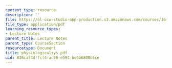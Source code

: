 ```yaml
---
content_type: resource
description: ''
file: https://ol-ocw-studio-app-production.s3.amazonaws.com/courses/16-423j-aerospace-biomedical-and-life-support-engineering-spring-2006/836ca544fcf4ac50e594be3b6808b5ce_physiologicalsys.pdf
file_type: application/pdf
learning_resource_types:
- Lecture Notes
parent_title: Lecture Notes
parent_type: CourseSection
resourcetype: Document
title: physiologicalsys.pdf
uid: 836ca544-fcf4-ac50-e594-be3b6808b5ce
---
```

